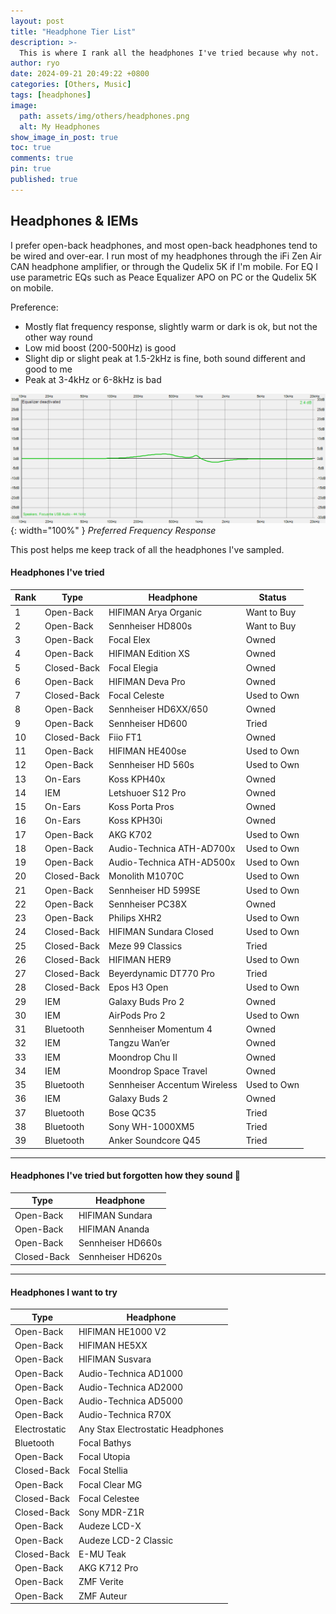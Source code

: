 ```yaml
---
layout: post
title: "Headphone Tier List"
description: >-
  This is where I rank all the headphones I've tried because why not.
author: ryo
date: 2024-09-21 20:49:22 +0800
categories: [Others, Music]
tags: [headphones]
image:
  path: assets/img/others/headphones.png
  alt: My Headphones
show_image_in_post: true
toc: true
comments: true
pin: true
published: true
---
```


## Headphones & IEMs

I prefer open-back headphones, and most open-back headphones tend to be wired and over-ear. I run most of my headphones through the iFi Zen Air CAN headphone amplifier, or through the Qudelix 5K if I'm mobile. For EQ I use parametric EQs such as Peace Equalizer APO on PC or the Qudelix 5K on mobile.

Preference:

- Mostly flat frequency response, slightly warm or dark is ok, but not the other way round
- Low mid boost (200-500Hz) is good
- Slight dip or slight peak at 1.5-2kHz is fine, both sound different and good to me
- Peak at 3-4kHz or 6-8kHz is bad

![Preferred Frequency Response](assets/img/others/fr.png){: width="100%" }
_Preferred Frequency Response_

This post helps me keep track of all the headphones I've sampled.

#### Headphones I've tried

| Rank | Type        | Headphone                    | Status      |
| ---- | ----------- | ---------------------------- | ----------- |
| 1    | Open-Back   | HIFIMAN Arya Organic         | Want to Buy |
| 2    | Open-Back   | Sennheiser HD800s            | Want to Buy |
| 3    | Open-Back   | Focal Elex                   | Owned       |
| 4    | Open-Back   | HIFIMAN Edition XS           | Owned       |
| 5    | Closed-Back | Focal Elegia                 | Owned       |
| 6    | Open-Back   | HIFIMAN Deva Pro             | Owned       |
| 7    | Closed-Back | Focal Celeste                | Used to Own |
| 8    | Open-Back   | Sennheiser HD6XX/650         | Owned       |
| 9    | Open-Back   | Sennheiser HD600             | Tried       |
| 10   | Closed-Back | Fiio FT1                     | Owned       |
| 11   | Open-Back   | HIFIMAN HE400se              | Used to Own |
| 12   | Open-Back   | Sennheiser HD 560s           | Used to Own |
| 13   | On-Ears     | Koss KPH40x                  | Owned       |
| 14   | IEM         | Letshuoer S12 Pro            | Owned       |
| 15   | On-Ears     | Koss Porta Pros              | Owned       |
| 16   | On-Ears     | Koss KPH30i                  | Owned       |
| 17   | Open-Back   | AKG K702                     | Used to Own |
| 18   | Open-Back   | Audio-Technica ATH-AD700x    | Used to Own |
| 19   | Open-Back   | Audio-Technica ATH-AD500x    | Used to Own |
| 20   | Closed-Back | Monolith M1070C              | Used to Own |
| 21   | Open-Back   | Sennheiser HD 599SE          | Used to Own |
| 22   | Open-Back   | Sennheiser PC38X             | Owned       |
| 23   | Open-Back   | Philips XHR2                 | Used to Own |
| 24   | Closed-Back | HIFIMAN Sundara Closed       | Used to Own |
| 25   | Closed-Back | Meze 99 Classics             | Tried       |
| 26   | Closed-Back | HIFIMAN HER9                 | Used to Own |
| 27   | Closed-Back | Beyerdynamic DT770 Pro       | Tried       |
| 28   | Closed-Back | Epos H3 Open                 | Used to Own |
| 29   | IEM         | Galaxy Buds Pro 2            | Owned       |
| 30   | IEM         | AirPods Pro 2                | Used to Own |
| 31   | Bluetooth   | Sennheiser Momentum 4        | Owned       |
| 32   | IEM         | Tangzu Wan’er                | Owned       |
| 33   | IEM         | Moondrop Chu II              | Owned       |
| 34   | IEM         | Moondrop Space Travel        | Owned       |
| 35   | Bluetooth   | Sennheiser Accentum Wireless | Used to Own |
| 36   | IEM         | Galaxy Buds 2                | Owned       |
| 37   | Bluetooth   | Bose QC35                    | Tried       |
| 38   | Bluetooth   | Sony WH-1000XM5              | Tried       |
| 39   | Bluetooth   | Anker Soundcore Q45          | Tried       |

---

#### Headphones I've tried but forgotten how they sound 🤡

| Type        | Headphone         |
| ----------- | ----------------- |
| Open-Back   | HIFIMAN Sundara   |
| Open-Back   | HIFIMAN Ananda    |
| Open-Back   | Sennheiser HD660s |
| Closed-Back | Sennheiser HD620s |

---

#### Headphones I want to try

| Type          | Headphone                         |
| ------------- | --------------------------------- |
| Open-Back     | HIFIMAN HE1000 V2                 |
| Open-Back     | HIFIMAN HE5XX                     |
| Open-Back     | HIFIMAN Susvara                   |
| Open-Back     | Audio-Technica AD1000             |
| Open-Back     | Audio-Technica AD2000             |
| Open-Back     | Audio-Technica AD5000             |
| Open-Back     | Audio-Technica R70X               |
| Electrostatic | Any Stax Electrostatic Headphones |
| Bluetooth     | Focal Bathys                      |
| Open-Back     | Focal Utopia                      |
| Closed-Back   | Focal Stellia                     |
| Open-Back     | Focal Clear MG                    |
| Closed-Back   | Focal Celestee                    |
| Closed-Back   | Sony MDR-Z1R                      |
| Open-Back     | Audeze LCD-X                      |
| Open-Back     | Audeze LCD-2 Classic              |
| Closed-Back   | E-MU Teak                         |
| Open-Back     | AKG K712 Pro                      |
| Open-Back     | ZMF Verite                        |
| Open-Back     | ZMF Auteur                        |
